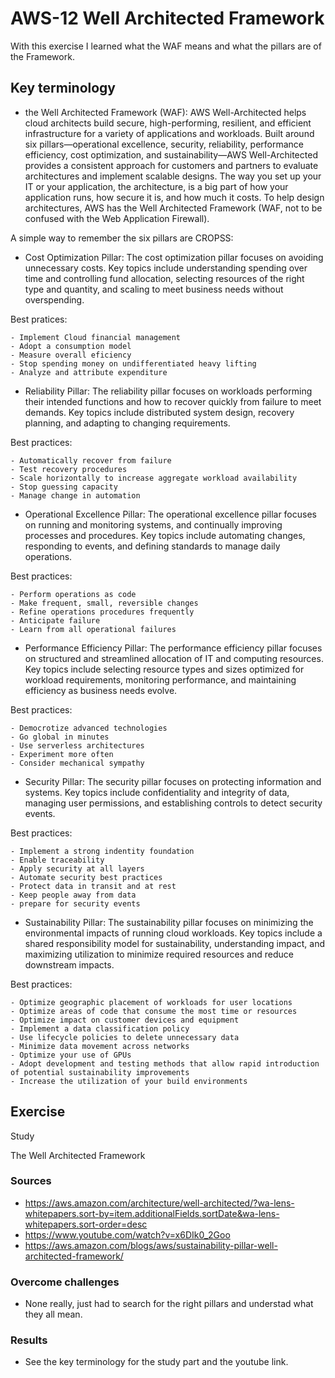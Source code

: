 # AWS-12 Well Architected Framework
With this exercise I learned what the WAF means and what the pillars are of the Framework. 

## Key terminology
- the Well Architected Framework (WAF): AWS Well-Architected helps cloud architects build secure, high-performing, resilient, and efficient infrastructure for a variety of applications and workloads. Built around six pillars—operational excellence, security, reliability, performance efficiency, cost optimization, and sustainability—AWS Well-Architected provides a consistent approach for customers and partners to evaluate architectures and implement scalable designs. The way you set up your IT or your application, the architecture, is a big part of how your application runs, how secure it is, and how much it costs. To help design architectures, AWS has the Well Architected Framework (WAF, not to be confused with the Web Application Firewall).

A simple way to remember the six pillars are CROPSS:

- Cost Optimization Pillar: The cost optimization pillar focuses on avoiding unnecessary costs. Key topics include understanding spending over time and controlling fund allocation, selecting resources of the right type and quantity, and scaling to meet business needs without overspending.

Best pratices:

    - Implement Cloud financial management
    - Adopt a consumption model
    - Measure overall eficiency
    - Stop spending money on undifferentiated heavy lifting
    - Analyze and attribute expenditure

- Reliability Pillar: The reliability pillar focuses on workloads performing their intended functions and how to recover quickly from failure to meet demands. Key topics include distributed system design, recovery planning, and adapting to changing requirements.

Best practices:

    - Automatically recover from failure
    - Test recovery procedures
    - Scale horizontally to increase aggregate workload availability
    - Stop guessing capacity
    - Manage change in automation

- Operational Excellence Pillar: The operational excellence pillar focuses on running and monitoring systems, and continually improving processes and procedures. Key topics include automating changes, responding to events, and defining standards to manage daily operations.

Best practices:

    - Perform operations as code
    - Make frequent, small, reversible changes
    - Refine operations procedures frequently
    - Anticipate failure
    - Learn from all operational failures

- Performance Efficiency Pillar: The performance efficiency pillar focuses on structured and streamlined allocation of IT and computing resources. Key topics include selecting resource types and sizes optimized for workload requirements, monitoring performance, and maintaining efficiency as business needs evolve.

Best practices:

    - Democrotize advanced technologies
    - Go global in minutes
    - Use serverless architectures
    - Experiment more often
    - Consider mechanical sympathy

- Security Pillar: The security pillar focuses on protecting information and systems. Key topics include confidentiality and integrity of data, managing user permissions, and establishing controls to detect security events.

Best practices:

    - Implement a strong indentity foundation
    - Enable traceability
    - Apply security at all layers
    - Automate security best practices
    - Protect data in transit and at rest
    - Keep people away from data
    - prepare for security events

- Sustainability Pillar: The sustainability pillar focuses on minimizing the environmental impacts of running cloud workloads. Key topics include a shared responsibility model for sustainability, understanding impact, and maximizing utilization to minimize required resources and reduce downstream impacts. 

Best practices:

    - Optimize geographic placement of workloads for user locations
    - Optimize areas of code that consume the most time or resources
    - Optimize impact on customer devices and equipment
    - Implement a data classification policy
    - Use lifecycle policies to delete unnecessary data
    - Minimize data movement across networks
    - Optimize your use of GPUs
    - Adopt development and testing methods that allow rapid introduction of potential sustainability improvements
    - Increase the utilization of your build environments

## Exercise
Study

The Well Architected Framework

### Sources
- https://aws.amazon.com/architecture/well-architected/?wa-lens-whitepapers.sort-by=item.additionalFields.sortDate&wa-lens-whitepapers.sort-order=desc
- https://www.youtube.com/watch?v=x6DIk0_2Goo 
- https://aws.amazon.com/blogs/aws/sustainability-pillar-well-architected-framework/

### Overcome challenges
- None really, just had to search for the right pillars and understad what they all mean. 

### Results
- See the key terminology for the study part and the youtube link. 

    



